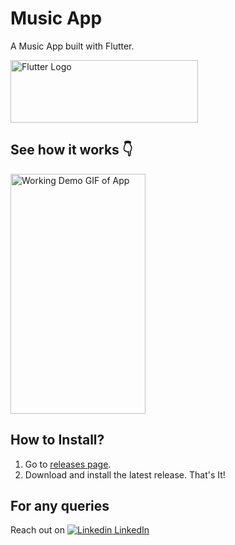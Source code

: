 # Music App

A Music App built with Flutter.

<img src = "https://upload.wikimedia.org/wikipedia/commons/1/17/Google-flutter-logo.png" width= "300" height= "100" alt = "Flutter Logo"/>

## See how it works 👇

<img src = "https://user-images.githubusercontent.com/50130301/100520706-3e642180-31c5-11eb-8fb3-b104abec369a.gif" height = "384" width = "216" alt = "Working Demo GIF of App"/>



## How to Install?

1. Go to [releases page](https://github.com/sagar-monga/music-app/releases).
2. Download and install the latest release.
That's It!

## For any queries
Reach out on 
[![Linkedin](https://i.stack.imgur.com/gVE0j.png) LinkedIn](https://linkedin.com/in/sagarmonga)
